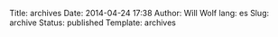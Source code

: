 Title: archives
Date: 2014-04-24 17:38
Author: Will Wolf
lang: es
Slug: archive
Status: published
Template: archives
